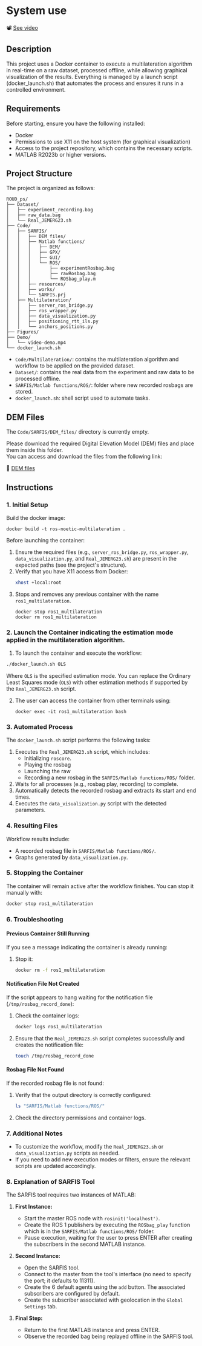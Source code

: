 # System use
📽️ [See video](https://youtu.be/VCplzhRPONY)

## Description
This project uses a Docker container to execute a multilateration algorithm in real-time on a raw dataset, processed offline, while allowing graphical visualization of the results. Everything is managed by a launch script (docker_launch.sh) that automates the process and ensures it runs in a controlled environment.

## Requirements
Before starting, ensure you have the following installed:

- Docker
- Permissions to use X11 on the host system (for graphical visualization)
- Access to the project repository, which contains the necessary scripts.
- MATLAB R2023b or higher versions.

## Project Structure
The project is organized as follows:

```
ROUD_ps/
├── Dataset/
│   ├── experiment_recording.bag
│   ├── raw_data.bag
│   └── Real_JEMERG23.sh
├── Code/
│   ├── SARFIS/
│   │   ├── DEM files/
│   │   ├── Matlab functions/
│   │   │   ├── DEM/
│   │   │   ├── GPX/
│   │   │   ├── GUI/
│   │   │   └── ROS/
│   │   │       ├── experimentRosbag.bag
│   │   │       ├── rawRosbag.bag
│   │   │       └── ROSbag_play.m
│   │   ├── resources/
│   │   ├── works/
│   │   └── SARFIS.prj
│   ├── Multilateration/
│   │   ├── server_ros_bridge.py
│   │   ├── ros_wrapper.py
│   │   ├── data_visualization.py
│   │   ├── positioning_rtt_ils.py
│   │   └── anchors_positions.py
├── Figures/
├── Demo/
│   └── video-demo.mp4
└── docker_launch.sh
```

- `Code/Multilateration/`: contains the multilateration algorithm and workflow to be applied on the provided dataset.
- `Dataset/`: contains the real data from the experiment and raw data to be processed offline.
- `SARFIS/Matlab functions/ROS/`: folder where new recorded rosbags are stored.
- `docker_launch.sh`: shell script used to automate tasks.

## DEM Files

The `Code/SARFIS/DEM_files/` directory is currently empty.

Please download the required Digital Elevation Model (DEM) files and place them inside this folder.  
You can access and download the files from the following link:

🔗 [DEM files](https://uma365-my.sharepoint.com/my?id=%2Fpersonal%2Fjbravo%5Fuma%5Fes%2FDocuments%2FDEM%20files&ga=1)


## Instructions

### 1. Initial Setup

Build the docker image: 
```
docker build -t ros-noetic-multilateration .
```

Before launching the container:

1. Ensure the required files (e.g., `server_ros_bridge.py`, `ros_wrapper.py`, `data_visualization.py`, and `Real_JEMERG23.sh`) are present in the expected paths (see the project's structure).
2. Verify that you have X11 access from Docker:
   ```bash
   xhost +local:root
   ```
3. Stops and removes any previous container with the name `ros1_multilateration`.
   ```
   docker stop ros1_multilateration
   docker rm ros1_multilateration
   ```

### 2. Launch the Container indicating the estimation mode applied in the multilateration algorithm.
1. To launch the container and execute the workflow:

```bash
./docker_launch.sh OLS
```
Where `OLS` is the specified estimation mode. You can replace the Ordinary Least Squares mode (`OLS`) with other estimation methods if supported by the `Real_JEMERG23.sh` script.

2. The user can access the container from other terminals using:
   ```
   docker exec -it ros1_multilateration bash
   ```

### 3. Automated Process
The `docker_launch.sh` script performs the following tasks:

1. Executes the `Real_JEMERG23.sh` script, which includes:
   - Initializing `roscore`.
   - Playing the rosbag 
   - Launching the raw
   - Recording a new rosbag in the `SARFIS/Matlab functions/ROS/` folder.
2. Waits for all processes (e.g., rosbag play, recording) to complete.
3. Automatically detects the recorded rosbag and extracts its start and end times.
4. Executes the `data_visualization.py` script with the detected parameters.

### 4. Resulting Files
Workflow results include:
- A recorded rosbag file in `SARFIS/Matlab functions/ROS/`.
- Graphs generated by `data_visualization.py`.

### 5. Stopping the Container
The container will remain active after the workflow finishes. You can stop it manually with:

```bash
docker stop ros1_multilateration
```

### 6. Troubleshooting

#### Previous Container Still Running
If you see a message indicating the container is already running:

1. Stop it:
   ```bash
   docker rm -f ros1_multilateration
   ```

#### Notification File Not Created
If the script appears to hang waiting for the notification file (`/tmp/rosbag_record_done`):
1. Check the container logs:
   ```bash
   docker logs ros1_multilateration
   ```
2. Ensure that the `Real_JEMERG23.sh` script completes successfully and creates the notification file:
   ```bash
   touch /tmp/rosbag_record_done
   ```

#### Rosbag File Not Found
If the recorded rosbag file is not found:
1. Verify that the output directory is correctly configured:
   ```bash
   ls "SARFIS/Matlab functions/ROS/"
   ```
2. Check the directory permissions and container logs.


### 7. Additional Notes
- To customize the workflow, modify the `Real_JEMERG23.sh` or `data_visualization.py` scripts as needed.
- If you need to add new execution modes or filters, ensure the relevant scripts are updated accordingly.

### 8. Explanation of SARFIS Tool

The SARFIS tool requires two instances of MATLAB:

1. **First Instance:**
   - Start the master ROS node with `rosinit('localhost')`.
   - Create the ROS 1 publishers by executing the `ROSbag_play` function which is in the `SARFIS/Matlab functions/ROS/` folder.
   - Pause execution, waiting for the user to press ENTER after creating the subscribers in the second MATLAB instance.

2. **Second Instance:**
   - Open the SARFIS tool.
   - Connect to the master from the tool's interface (no need to specify the port; it defaults to 11311).
   - Create the 6 default agents using the `add` button. The associated subscribers are configured by default.
   - Create the subscriber associated with geolocation in the `Global Settings` tab.

3. **Final Step:**
   - Return to the first MATLAB instance and press ENTER.
   - Observe the recorded bag being replayed offline in the SARFIS tool.



